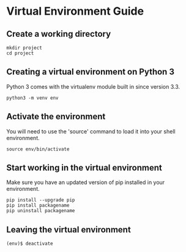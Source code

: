 # Virtual Environment Guide

## Create a working directory
```
mkdir project
cd project
```

## Creating a virtual environment on Python 3 
Python 3 comes with the virtualenv module built in since version 3.3.
```
python3 -m venv env
```


## Activate the environment

You will need to use the 'source' command to load it into your shell environment.
```
source env/bin/activate
```

## Start working in the virtual environment
Make sure you have an updated version of pip installed in your environment.
```
pip install --upgrade pip
pip install packagename
pip uninstall packagename
```

## Leaving the virtual environment
```
(env)$ deactivate 
```